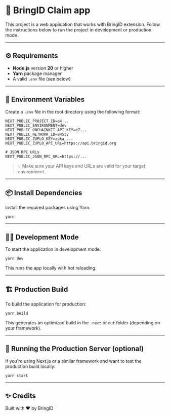 # 🚀 BringID Claim app

This project is a web application that works with BringID extension. Follow the instructions below to run the project in development or production mode.

---

## ⚙️ Requirements

- **Node.js** version **20** or higher
- **Yarn** package manager
- A valid `.env` file (see below)

---

## 📁 Environment Variables

Create a `.env` file in the root directory using the following format:

```
NEXT_PUBLIC_PROJECT_ID=e4...
NEXT_PUBLIC_ENVIRONMENT=dev
NEXT_PUBLIC_ONCHAINKIT_API_KEY=e7...
NEXT_PUBLIC_NETWORK_ID=84532
NEXT_PUBLIC_ZUPLO_KEY=zpka_...
NEXT_PUBLIC_ZUPLO_API_URL=https://api.bringid.org

# JSON RPC URLs
NEXT_PUBLIC_JSON_RPC_URL=https://...
```

> 💡 Make sure your API keys and URLs are valid for your target environment.

---

## 📦 Install Dependencies

Install the required packages using Yarn:

```
yarn
```

---

## 👨‍💻 Development Mode

To start the application in development mode:

```
yarn dev
```

This runs the app locally with hot reloading.

---

## 🏗 Production Build

To build the application for production:

```
yarn build
```

This generates an optimized build in the `.next` or `out` folder (depending on your framework).

---

## 🧪 Running the Production Server (optional)

If you're using Next.js or a similar framework and want to test the production build locally:

```
yarn start
```

---

## ✨ Credits

Built with ❤️ by BringID
